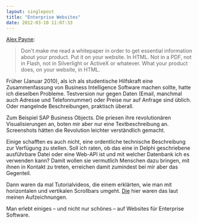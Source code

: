 ```yaml
---
layout: singlepost
title: "Enterprise Websites"
date: 2012-03-10 11:07:33
---
```


[Alex Payne](http://al3x.net/2012/02/29/how-not-to-sell-software-in-2012.html):

> Don't make me read a whitepaper in order to get essential information about your product. Put it on your website. In HTML. Not in a PDF, not in Flash, not in Silverlight or ActiveX or whatever. What your product does, on your website, in HTML.

Früher (Januar 2010), als ich als studentische Hilfskraft eine Zusammenfassung von Business Intelligence Software machen sollte, hatte ich dieselben Probleme. Testversion nur gegen Daten (Email, manchmal auch Adresse und Telefonnummer) oder Preise nur auf Anfrage sind üblich. Oder mangelnde Beschreibungen, praktisch überall.

Zum Beispiel SAP Business Objects. Die priesen ihre revolutionären Visualisierungen an, boten mir aber nur eine Textbeschreibung an. Screenshots hätten die Revolution leichter verständlich gemacht.

Einige schafften es auch nicht, eine ordentliche technische Beschreibung zur Verfügung zu stellen. Soll ich raten, ob das eine in Delphi geschriebene ausführbare Datei oder eine Web-API ist und mit welcher Datenbank ich es verwenden kann? Damit wollen sie vermutlich Menschen dazu bringen, mit ihnen in Kontakt zu treten, erreichen damit zumindest bei mir aber das Gegenteil.

Dann waren da mal Tutorialvideos, die einem erklärten, wie man mit horizontalen und vertikalen Scrollbars umgeht. [Die](http://managepro.com) hier waren das laut meinen Aufzeichnungen.

Man erlebt einiges – und nicht nur schönes – auf Websites für Enterprise Software.